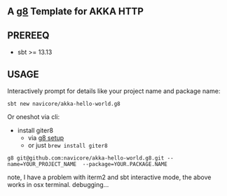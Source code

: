 A [g8] Template for AKKA HTTP
---

## PREREEQ

  * sbt >= 13.13

## USAGE

Interactively prompt for details like your project name and package name:

```console
sbt new navicore/akka-hello-world.g8 
```

Or oneshot via cli:

  * install giter8
    * via [g8 setup]
    * or just `brew install giter8`

```console
g8 git@github.com:navicore/akka-hello-world.g8.git --name=YOUR_PROJECT_NAME  --package=YOUR.PACKAGE.NAME
```

note, I have a problem with iterm2 and sbt interactive mode, the above works in osx terminal.  debugging...

[g8]: http://www.foundweekends.org/giter8/
[g8 setup]: http://www.foundweekends.org/giter8/setup.html 
